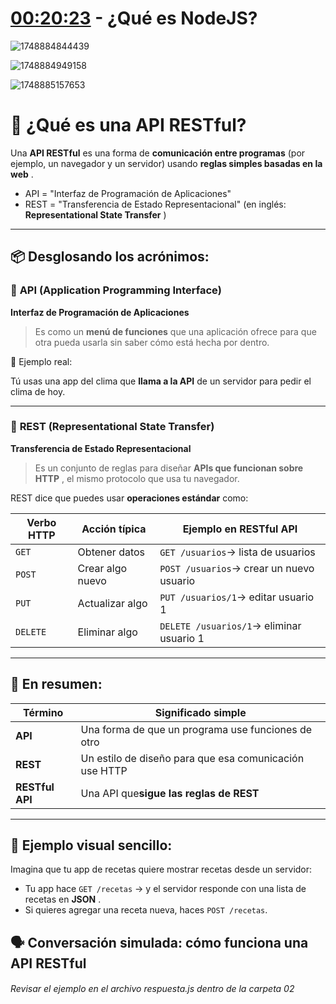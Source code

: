 # [00:20:23](https://www.youtube.com/watch?v=I17ln313Pjk&t=1223s) - ¿Qué es NodeJS?

![1748884844439](image/QuéesNodeJS/1748884844439.png)

![1748884949158](image/QuéesNodeJS/1748884949158.png)

![1748885157653](image/QuéesNodeJS/1748885157653.png)

# 🧩 ¿Qué es una API RESTful?

Una **API RESTful** es una forma de **comunicación entre programas** (por ejemplo, un navegador y un servidor) usando  **reglas simples basadas en la web** .

* API = "Interfaz de Programación de Aplicaciones"
* REST = "Transferencia de Estado Representacional" (en inglés:  **Representational State Transfer** )

---

## 📦 Desglosando los acrónimos:

### 📌 **API** (Application Programming Interface)

**Interfaz de Programación de Aplicaciones**

> Es como un **menú de funciones** que una aplicación ofrece para que otra pueda usarla sin saber cómo está hecha por dentro.

📖 Ejemplo real:

Tú usas una app del clima que **llama a la API** de un servidor para pedir el clima de hoy.

---

### 📌 **REST** (Representational State Transfer)

**Transferencia de Estado Representacional**

> Es un conjunto de reglas para diseñar  **APIs que funcionan sobre HTTP** , el mismo protocolo que usa tu navegador.

REST dice que puedes usar **operaciones estándar** como:

| Verbo HTTP | Acción típica  | Ejemplo en RESTful API                      |
| ---------- | ---------------- | ------------------------------------------- |
| `GET`    | Obtener datos    | `GET /usuarios`→ lista de usuarios       |
| `POST`   | Crear algo nuevo | `POST /usuarios`→ crear un nuevo usuario |
| `PUT`    | Actualizar algo  | `PUT /usuarios/1`→ editar usuario 1      |
| `DELETE` | Eliminar algo    | `DELETE /usuarios/1`→ eliminar usuario 1 |

---

## 🧠 En resumen:

| Término              | Significado simple                                       |
| --------------------- | -------------------------------------------------------- |
| **API**         | Una forma de que un programa use funciones de otro       |
| **REST**        | Un estilo de diseño para que esa comunicación use HTTP |
| **RESTful API** | Una API que**sigue las reglas de REST**            |

---

## 🎯 Ejemplo visual sencillo:

Imagina que tu app de recetas quiere mostrar recetas desde un servidor:

* Tu app hace `GET /recetas` → y el servidor responde con una lista de recetas en  **JSON** .
* Si quieres agregar una receta nueva, haces `POST /recetas`.

## 🗣️ Conversación simulada: cómo funciona una API RESTful

###### Revisar el ejemplo en el archivo respuesta.js dentro de la carpeta 02
